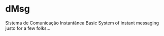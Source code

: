 # dMsg
Sistema de Comunicação Instantânea
Basic System of instant messaging justo for a few folks...
